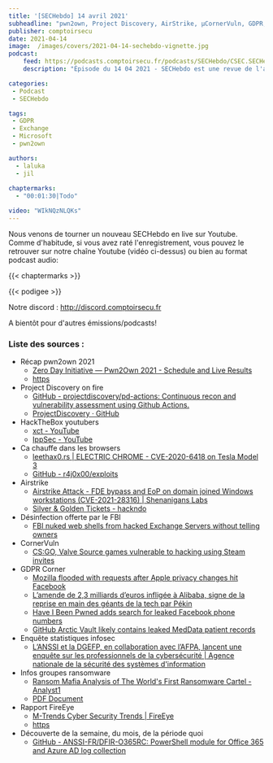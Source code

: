 ```yaml
---
title: '[SECHebdo] 14 avril 2021'
subheadline: "pwn2own, Project Discovery, AirStrike, μCornerVuln, GDPR, Ransomware, HackTheBox, etc."
publisher: comptoirsecu
date: 2021-04-14
image:  /images/covers/2021-04-14-sechebdo-vignette.jpg
podcast:
    feed: https://podcasts.comptoirsecu.fr/podcasts/SECHebdo/CSEC.SECHebdo.2021-04-14.m4a
    description: "Épisode du 14 04 2021 - SECHebdo est une revue de l'actualité cybersécurité réalisée en live sur Youtube, généralement le mercredi soir."

categories:
 - Podcast
 - SECHebdo

tags:
 - GDPR
 - Exchange
 - Microsoft
 - pwn2own

authors:
  - laluka
  - jil
  
chaptermarks:
  - "00:01:30|Todo"

video: "WIkNQzNLQKs"
---
```


Nous venons de tourner un nouveau SECHebdo en live sur Youtube. Comme d'habitude, si vous avez raté l'enregistrement, vous pouvez le retrouver sur notre chaîne Youtube (vidéo ci-dessus) ou bien au format podcast audio:

{{< chaptermarks >}}

{{< podigee >}}

Notre discord : <http://discord.comptoirsecu.fr>

A bientôt pour d'autres émissions/podcasts!

### Liste des sources :

*  Récap pwn2own 2021
	* [Zero Day Initiative — Pwn2Own 2021 - Schedule and Live Results](https://www.zerodayinitiative.com/blog/2021/4/2/pwn2own-2021-schedule-and-live-results)
	* [https](https://twitter.com/thezdi)
*  Project Discovery on fire
	* [GitHub - projectdiscovery/pd-actions: Continuous recon and vulnerability assessment using Github Actions.](https://github.com/projectdiscovery/pd-actions)
	* [ProjectDiscovery · GitHub](https://github.com/projectdiscovery)
*  HackTheBox youtubers
	* [xct - YouTube](https://www.youtube.com/channel/UClGm2C8Qi0_Wv68zfjCz2YA)
	* [IppSec - YouTube](https://www.youtube.com/channel/UCa6eh7gCkpPo5XXUDfygQQA)
*  Ca chauffe dans les browsers
	* [leethax0.rs | ELECTRIC CHROME - CVE-2020-6418 on Tesla Model 3](https://leethax0.rs/2021/04/ElectricChrome/)
	* [GitHub - r4j0x00/exploits](https://github.com/r4j0x00/exploits)
*  Airstrike
	* [Airstrike Attack - FDE bypass and EoP on domain joined Windows workstations (CVE-2021-28316) | Shenanigans Labs](https://shenaniganslabs.io/2021/04/13/Airstrike.html)
	* [Silver & Golden Tickets - hackndo](https://beta.hackndo.com/kerberos-silver-golden-tickets/)
*  Désinfection offerte par le FBI
	* [FBI nuked web shells from hacked Exchange Servers without telling owners](https://www.bleepingcomputer.com/news/security/fbi-nuked-web-shells-from-hacked-exchange-servers-without-telling-owners/)
* CornerVuln
	* [CS:GO, Valve Source games vulnerable to hacking using Steam invites](https://www.bleepingcomputer.com/news/security/cs-go-valve-source-games-vulnerable-to-hacking-using-steam-invites/)
*  GDPR Corner
	* [Mozilla flooded with requests after Apple privacy changes hit Facebook](https://www.bleepingcomputer.com/news/security/mozilla-flooded-with-requests-after-apple-privacy-changes-hit-facebook/)
	* [L’amende de 2,3 milliards d’euros infligée à Alibaba, signe de la reprise en main des géants de la tech par Pékin](https://www.lemonde.fr/economie/article/2021/04/11/alibaba-mis-a-l-amende-par-pekin-qui-accentue-la-reprise-en-main-de-la-tech-chinoise_6076382_3234.html)
	* [Have I Been Pwned adds search for leaked Facebook phone numbers](https://www.bleepingcomputer.com/news/security/have-i-been-pwned-adds-search-for-leaked-facebook-phone-numbers/)
	* [GitHub Arctic Vault likely contains leaked MedData patient records](https://www.bleepingcomputer.com/news/security/github-arctic-vault-likely-contains-leaked-meddata-patient-records/)
*  Enquête statistiques infosec
	* [L’ANSSI et la DGEFP, en collaboration avec l’AFPA, lancent une enquête sur les professionnels de la cybersécurité | Agence nationale de la sécurité des systèmes d'information](https://www.ssi.gouv.fr/actualite/lanssi-et-la-dgefp-en-collaboration-avec-lafpa-lancent-une-enquete-sur-les-professionnels-de-la-cybersecurite/)
*  Infos groupes ransomware
	* [Ransom Mafia Analysis of The World's First Ransomware Cartel - Analyst1](https://analyst1.com/blog/ransom-mafia-analysis-of-the-worlds-first-ransomware-cartel)
	* [PDF Document](https://analyst1.com/file-assets/RANSOM-MAFIA-ANALYSIS-OF-THE-WORLD%E2%80%99S-FIRST-RANSOMWARE-CARTEL.pdf)
*  Rapport FireEye
	* [M-Trends Cyber Security Trends | FireEye](https://www.fireeye.com/current-threats/annual-threat-report/mtrends.html)
	* [https](https://twitter.com/uuallan/status/1379129560311201796/photo/1)
* Découverte de la semaine, du mois, de la période quoi
	* [GitHub - ANSSI-FR/DFIR-O365RC: PowerShell module for Office 365 and Azure AD log collection](https://github.com/ANSSI-FR/DFIR-O365RC)
